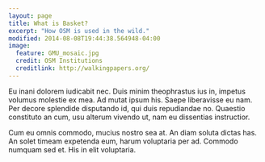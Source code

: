 ```yaml
---
layout: page
title: What is Basket?
excerpt: "How OSM is used in the wild."
modified: 2014-08-08T19:44:38.564948-04:00
image:
  feature: GMU_mosaic.jpg
  credit: OSM Institutions
  creditlink: http://walkingpapers.org/
---
```


Eu inani dolorem iudicabit nec. Duis minim theophrastus ius in, impetus volumus molestie ex mea. Ad mutat ipsum his. Saepe liberavisse eu nam. Per decore splendide disputando id, qui duis repudiandae no. Quaestio constituto an cum, usu alterum vivendo ut, nam eu dissentias instructior.

Cum eu omnis commodo, mucius nostro sea at. An diam soluta dictas has. An solet timeam expetenda eum, harum voluptaria per ad. Commodo numquam sed et. His in elit voluptaria.
